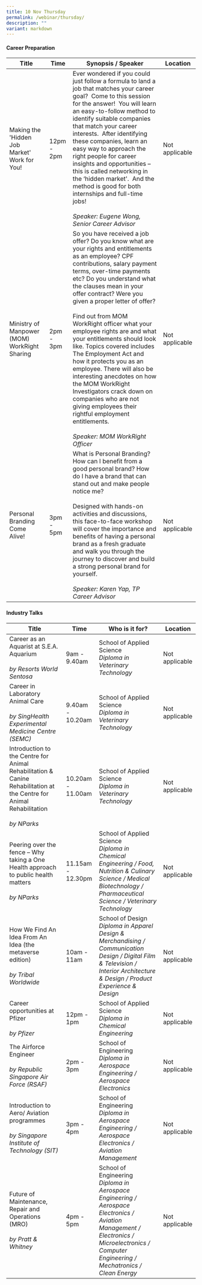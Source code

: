 ```yaml
---
title: 10 Nov Thursday
permalink: /webinar/thursday/
description: ""
variant: markdown
---
```

#### Career Preparation

| **Title** | **Time** | **Synopsis / Speaker** | **Location** |
| - | - | - | - |
| Making the 'Hidden Job Market' Work for You! | 12pm - 2pm | Ever wondered if you could just follow a formula to land a job that matches your career goal?&nbsp; Come to this session for the answer!&nbsp; You will learn an easy-to-follow method to identify suitable companies that match your career interests.&nbsp; After identifying these companies, learn an easy way to approach the right people for career insights and opportunities – this is called networking in the ‘hidden market'.&nbsp; And the method is good for both internships and full-time jobs! <br><br> *Speaker: Eugene Wong, Senior Career Advisor* | Not applicable|  
| Ministry of Manpower (MOM) WorkRight Sharing  | 2pm - 3pm | So you have received a job offer? Do you know what are your rights and entitlements as an employee? CPF contributions, salary payment terms, over-time payments etc? Do you understand what the clauses mean in your offer contract? Were you given a proper letter of offer? <br> <br> Find out from MOM WorkRight officer what your employee rights are and what your entitlements should look like. Topics covered includes The Employment Act and how it protects you as an employee. There will also be interesting anecdotes on how the MOM WorkRight Investigators crack down on companies who are not giving employees their rightful employment entitlements. <br><br> *Speaker: MOM WorkRight Officer* | Not applicable | 
|Personal Branding Come Alive!  | 3pm - 5pm | What is Personal Branding? How can I benefit from a good personal brand? How do I have a brand that can stand out and make people notice me? <br> <br> Designed with hands-on activities and discussions, this face-to-face workshop will cover the importance and benefits of having a personal brand as a fresh graduate and walk you through the journey to discover and build a strong personal brand for yourself. <br><br> *Speaker: Karen Yap, TP Career Advisor* | Not applicable |

#### Industry Talks

| **Title** | **Time** | **Who is it for?** | **Location** | 
| - | - | - | - |
| Career as an Aquarist at S.E.A. Aquarium <br><br>*by Resorts World Sentosa*  | 9am - 9.40am | School of Applied Science <br> *Diploma in Veterinary Technology* | Not applicable |
| Career in Laboratory Animal Care&nbsp; <br><br>*by SingHealth Experimental Medicine Centre (SEMC)*  | 9.40am - 10.20am | School of Applied Science <br> *Diploma in Veterinary Technology* | Not applicable |
| Introduction to the Centre for Animal Rehabilitation&nbsp;&amp; Canine Rehabilitation at the Centre for Animal Rehabilitation<br><br>*by NParks*  | 10.20am - 11.00am | School of Applied Science <br> *Diploma in Veterinary Technology* | Not applicable |
| Peering over the fence – Why taking a One Health approach to public health matters <br><br>*by NParks*  | 11.15am - 12.30pm | School of Applied Science <br> *Diploma in Chemical Engineering / Food, Nutrition &amp; Culinary Science / Medical Biotechnology / Pharmaceutical Science / Veterinary Technology* | Not applicable |
| How We Find An Idea From An Idea (the metaverse edition) <br><br>*by Tribal Worldwide*  | 10am - 11am | School of Design <br> *Diploma in Apparel Design &amp; Merchandising / Communication Design / Digital Film &amp; Television / Interior Architecture &amp; Design / Product Experience &amp; Design* | Not applicable|
|  Career opportunities at Pfizer <br><br> *by Pfizer* | 12pm - 1pm | School of Applied Science <br> *Diploma in Chemical Engineering* |Not applicable|
| The Airforce Engineer <br><br>*by Republic Singapore Air Force (RSAF)*  | 2pm - 3pm | School of Engineering <br> *Diploma in Aerospace Engineering / Aerospace Electronics* |Not applicable |
|Introduction to  Aero/ Aviation programmes <br><br>*by Singapore Institute of Technology (SIT)*   | 3pm - 4pm | School of Engineering <br>*Diploma in Aerospace Engineering / Aerospace Electronics / Aviation Management* | Not applicable |
| Future of Maintenance, Repair and Operations (MRO) <br><br>*by Pratt &amp; Whitney*  | 4pm - 5pm | School of Engineering <br>*Diploma in Aerospace Engineering / Aerospace Electronics / Aviation Management / Electronics / Microelectronics / Computer Engineering / Mechatronics / Clean Energy*|Not applicable|
